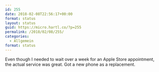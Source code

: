 ```yaml
---
id: 255
date: 2018-02-08T22:56:17+00:00
format: status
layout: status
guid: https://micro.hartl.co/?p=255
permalink: /2018/02/08/255/
categories:
  - Allgemein
format: status
---
```

Even though I needed to wait over a week for an Apple Store appointment, the actual service was great. Got a new phone as a replacement.